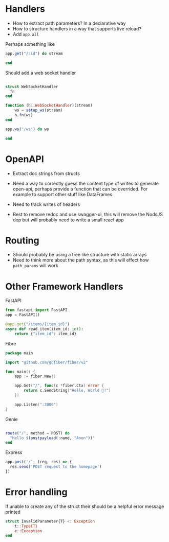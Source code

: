 


# Handlers

* How to extract path parameters? In a declarative way
* How to structure handlers in a way that supports live reload?
* Add `app.all`

Perhaps something like

```julia
app.get("/:id") do stream

end
```

Should add a web socket handler

```julia

struct WebSocketHandler
  fn
end

function (h::WebSocketHandler)(stream)
    ws = setup_ws(stream)
    h.fn(ws)
end

app.ws("/ws") do ws 

end
```

# OpenAPI


* Extract doc strings from structs

* Need a way to correctly guess the content type of writes to generate open-api, perhaps provide a function that can be overrided. For example to support other stuff like DataFrames

* Need to track writes of headers
* Best to remove redoc and use swagger-ui, this will remove the NodsJS dep but will probably need to write a small react app

# Routing

* Should probably be using a tree like structure with static arrays
* Need to think more about the path syntax, as this will effect how
`path_params` will work

# Other Framework Handlers

FastAPI

```python
from fastapi import FastAPI
app = FastAPI()

@app.get("/items/{item_id}")
async def read_item(item_id: int):
    return {"item_id": item_id}

```

Fibre

```go
package main

import "github.com/gofiber/fiber/v2"

func main() {
    app := fiber.New()

    app.Get("/", func(c *fiber.Ctx) error {
        return c.SendString("Hello, World 👋!")
    })

    app.Listen(":3000")
}

```

Genie

```julia

route("/", method = POST) do
  "Hello $(postpayload(:name, "Anon"))"
end
```

Express

```js
app.post('/', (req, res) => {
  res.send('POST request to the homepage')
})
```


# Error handling

If unable to create any of the struct their should be a
helpful error message printed


```julia
struct InvalidParameter{T} <: Exception
    t::Type{T}
    e::Exception
end
```
